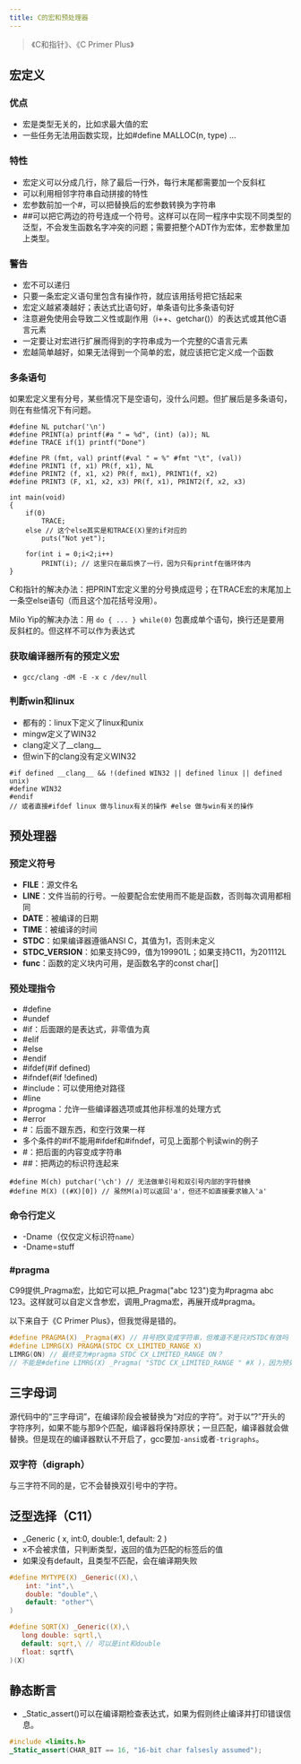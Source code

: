 ```yaml
---
title: C的宏和预处理器
---
```


> 《C和指针》、《C Primer Plus》

宏定义
------

### 优点

* 宏是类型无关的，比如求最大值的宏
* 一些任务无法用函数实现，比如#define MALLOC(n, type) ...

### 特性

* 宏定义可以分成几行，除了最后一行外，每行末尾都需要加一个反斜杠
* 可以利用相邻字符串自动拼接的特性
* 宏参数前加一个#，可以把替换后的宏参数转换为字符串
* ##可以把它两边的符号连成一个符号。这样可以在同一程序中实现不同类型的泛型，不会发生函数名字冲突的问题；需要把整个ADT作为宏体，宏参数里加上类型。

### 警告

* 宏不可以递归
* 只要一条宏定义语句里包含有操作符，就应该用括号把它括起来
* 宏定义越紧凑越好；表达式比语句好，单条语句比多条语句好
* 注意避免使用会导致二义性或副作用（i++、getchar()）的表达式或其他C语言元素
* 一定要让对宏进行扩展而得到的字符串成为一个完整的C语言元素
* 宏越简单越好，如果无法得到一个简单的宏，就应该把它定义成一个函数

### 多条语句

如果宏定义里有分号，某些情况下是空语句，没什么问题。但扩展后是多条语句，则在有些情况下有问题。

```
#define NL putchar('\n')
#define PRINT(a) printf(#a " = %d", (int) (a)); NL
#define TRACE if(1) printf("Done")

#define PR (fmt, val) printf(#val " = %" #fmt "\t", (val))
#define PRINT1 (f, x1) PR(f, x1), NL
#define PRINT2 (f, x1, x2) PR(f, mx1), PRINT1(f, x2)
#define PRINT3 (F, x1, x2, x3) PR(f, x1), PRINT2(f, x2, x3)

int main(void)
{
    if(0)
        TRACE;
    else // 这个else其实是和TRACE(X)里的if对应的
        puts("Not yet");

    for(int i = 0;i<2;i++)
        PRINT(i); // 这里只在最后换了一行，因为只有printf在循环体内
}
```

C和指针的解决办法：把PRINT宏定义里的分号换成逗号；在TRACE宏的末尾加上一条空else语句（而且这个加花括号没用）。

Milo Yip的解决办法：用 `do { ... } while(0)` 包裹成单个语句，换行还是要用反斜杠的。但这样不可以作为表达式

### 获取编译器所有的预定义宏

* `gcc/clang -dM -E -x c /dev/null`

### 判断win和linux

* 都有的：linux下定义了linux和unix
* mingw定义了WIN32
* clang定义了__clang__
* 但win下的clang没有定义WIN32

```
#if defined __clang__ && !(defined WIN32 || defined linux || defined unix)
#define WIN32
#endif
// 或者直接#ifdef linux 做与linux有关的操作 #else 做与win有关的操作
```

预处理器
--------

### 预定义符号

* __FILE__：源文件名
* __LINE__：文件当前的行号。一般要配合宏使用而不能是函数，否则每次调用都相同
* __DATE__：被编译的日期
* __TIME__：被编译的时间
* __STDC__：如果编译器遵循ANSI C，其值为1，否则未定义
* __STDC_VERSION__：如果支持C99，值为199901L；如果支持C11，为201112L
* __func__：函数的定义块内可用，是函数名字的const char[]

### 预处理指令

* #define
* #undef
* #if：后面跟的是表达式，非零值为真
* #elif
* #else
* #endif
* #ifdef(#if defined)
* #ifndef(#if !defined)
* #include：可以使用绝对路径
* #line
* #progma：允许一些编译器选项或其他非标准的处理方式
* #error
* #：后面不跟东西，和空行效果一样
* 多个条件的#if不能用#ifdef和#ifndef，可见上面那个判读win的例子
* #：把后面的内容变成字符串
* ##：把两边的标识符连起来

```
#define M(ch) putchar('\ch') // 无法做单引号和双引号内部的字符替换
#define M(X) ((#X)[0]) // 虽然M(a)可以返回'a'，但还不如直接要求输入'a'
```

### 命令行定义

* -Dname（仅仅定义标识符`name`）
* -Dname=stuff

### #pragma

C99提供_Pragma宏，比如它可以把_Pragma("abc 123")变为#pragma abc 123。这样就可以自定义含参宏，调用_Pragma宏，再展开成#pragma。

以下来自于《C Primer Plus》，但我觉得是错的。

```c
#define PRAGMA(X) _Pragma(#X) // 井号把X变成字符串，但难道不是只对STDC有效吗
#define LIMRG(X) PRAGMA(STDC CX_LIMITED_RANGE X)
LIMRG(ON) // 最终变为#pragma STDC CX_LIMITED_RANGE ON？
// 不能是#define LIMRG(X) _Pragma( "STDC CX_LIMITED_RANGE " #X )，因为预处理之后才会串联字符串？
```

三字母词
--------

源代码中的“三字母词”，在编译阶段会被替换为“对应的字符”。对于以“?”开头的字符序列，如果不能与那9个匹配，编译器将保持原状；一旦匹配，编译器就会做替换。但是现在的编译器默认不开启了，gcc要加`-ansi`或者`-trigraphs`。

### 双字符（digraph）

与三字符不同的是，它不会替换双引号中的字符。

泛型选择（C11）
---------------

* _Generic ( x, int:0, double:1, default: 2 )
* x不会被求值，只判断类型，返回的值为匹配的标签后的值
* 如果没有default，且类型不匹配，会在编译期失败

```c
#define MYTYPE(X) _Generic((X),\
    int: "int",\
    double: "double",\
    default: "other"\
)
```

```c
#define SQRT(X) _Generic((X),\
   long double: sqrtl,\
   default: sqrt,\ // 可以是int和double
   float: sqrtf\
)(X)
```

静态断言
--------

* _Static_assert()可以在编译期检查表达式，如果为假则终止编译并打印错误信息。

```c
#include <limits.h>
_Static_assert(CHAR_BIT == 16, "16-bit char falsesly assumed");
```
